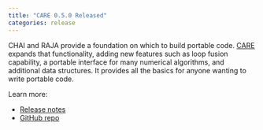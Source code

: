 ```yaml
---
title: "CARE 0.5.0 Released"
categories: release
---
```


CHAI and RAJA provide a foundation on which to build portable code. [CARE](https://github.com/LLNL/CARE) expands that functionality, adding new features such as loop fusion capability, a portable interface for many numerical algorithms, and additional data structures. It provides all the basics for anyone wanting to write portable code.

Learn more:
- [Release notes](https://github.com/LLNL/CARE/releases/tag/v0.5.0)
- [GitHub repo](https://github.com/LLNL/CARE)

